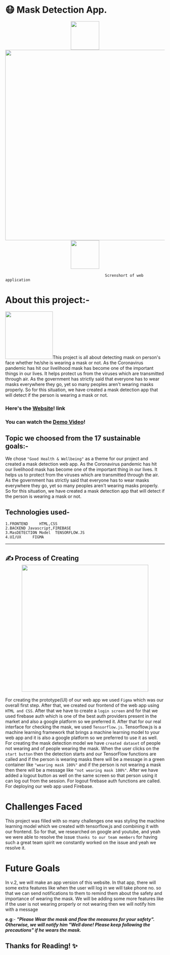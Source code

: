 # 😷 Mask Detection App.
<div align="center"> <img src="https://user-images.githubusercontent.com/75877192/136987616-8b3e476b-caba-4ea8-866d-593412bdc8bb.png" width="90"><img src="https://user-images.githubusercontent.com/55938346/115107392-406a2980-9f88-11eb-9e54-cd86f5ee96bd.PNG" width="600px"><img src="https://user-images.githubusercontent.com/75877192/136987600-3f724692-7e1f-4d4e-a9f3-c7e1517fe15a.png" width="90"></div>

                                                Screnshort of web application 
# About this project:-
<div align="left"> <img src="https://user-images.githubusercontent.com/75877192/137022749-2e29d421-d937-41a5-8442-4248ea2354a1.png" width="150px">This project is all about detecting mask on person's face whether he/she is wearing a mask or not.
As the Coronavirus pandemic has hit our livelihood mask has become one of the important things in our lives.
It helps protect us from the viruses which are transmitted through air. As the government has strictly said that everyone has to wear masks everywhere they go, yet
so many peoples aren't wearing masks properly. So for this situation, we have created a mask detection app that will detect if the person is wearing a mask or not.</div>

### Here's the [Website](https://maskdetectionapp.biz/)! link
### You can watch the [Demo Video](https://www.youtube.com/watch?v=m5sHA1sG9zA)!
## Topic we choosed from the 17 sustainable goals:-
We chose `"Good Health & Wellbeing"` as a theme for our project and created a mask detection web app.
As the Coronavirus pandemic has hit our livelihood mask has become one of the important thing in our lives.
It helps us to protect from the viruses which are transmitted through the air. As the government has strictly said that everyone has to wear masks everywhere they go,
yet so many peoples aren't wearing masks properly. So for this situation, we have created a mask detection app that will detect if the person is wearing a mask or not.
## Technologies used-
```
1.FRONTEND     HTML,CSS
2.BACKEND Javascript,FIREBASE
3.MasDETECTION Model  TENSORFLOW.JS
4.UI/UX     FIGMA 
```
---
## ✍️ Process of Creating <div align="center"> <img src="https://user-images.githubusercontent.com/75877192/137031059-4bb06124-9a81-49dd-b599-01feddd9dc07.png" width="400"></div>

For creating the prototype(UI) of our web app we used `Figma` which was our overall first step. After that, we created our frontend of the web app using `HTML and CSS`.
After that we have to create a `login screen` and for that we used firebase auth which is one of the best auth providers present in the market and
also a google platform so we preferred it. After that for our real interface for checking the mask, we used `Tensorflow.js`.
Tensorflow.js is a machine learning framework that brings a machine learning model to your web app and it is also a google platform so we preferred to use it as well.
For creating the mask detection model  we have `created dataset` of people not wearing and of people wearing the mask.
When the user clicks on the `start button` then the detection starts and our TensorFlow functions are called and
if the person is wearing masks there will be a message in a green container like `"wearing mask 100%"` and
if the person is not wearing a mask then there will be a message like `"not wearing mask 100%"`.
After we have added a logout button as well on the same screen so that person using it can log out from the session.
For logout firebase auth functions are called. For  deploying our web app used Firebase.
# Challenges Faced 
This project was filled with so many challenges one was styling the machine learning model which we created with tensorflow.js and combining it with our frontend.
So for that, we researched on google and youtube, and yeah we were able to resolve the issue 
`thanks to our team members` for having such a great team spirit we constantly worked on the issue and yeah we resolve it.
# Future Goals
In v.2, we will make an app version of this website. In that app, there will some extra features like when the user will log in we will take phone no. so that 
we can send notifications to them to remind them about the safety and importance of wearing the mask.
We will be adding some more features like if the user is not wearing properly or not wearing then we will notify him with a message<br />

**e.g**:- ***"Please Wear the mask and flow the measures for your safety". Otherwise, we will notify him "Well done! Please keep following the precautions" if he wears the mask.***
## Thanks for Reading! ✨
